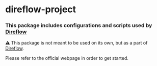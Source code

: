 # direflow-project
### This package includes configurations and scripts used by [Direflow](https://direflow.io)

:warning: This package is not meant to be used on its own, but as a part of [Direflow](https://direflow.io).  

Please refer to the official webpage in order to get started.